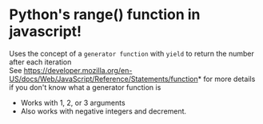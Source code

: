 # Python's range() function in javascript!
Uses the concept of a `generator function` with `yield` to return the number after each iteration <br>
See https://developer.mozilla.org/en-US/docs/Web/JavaScript/Reference/Statements/function* for more details if you don't know what a generator function is
- Works with 1, 2, or 3 arguments
- Also works with negative integers and decrement.
